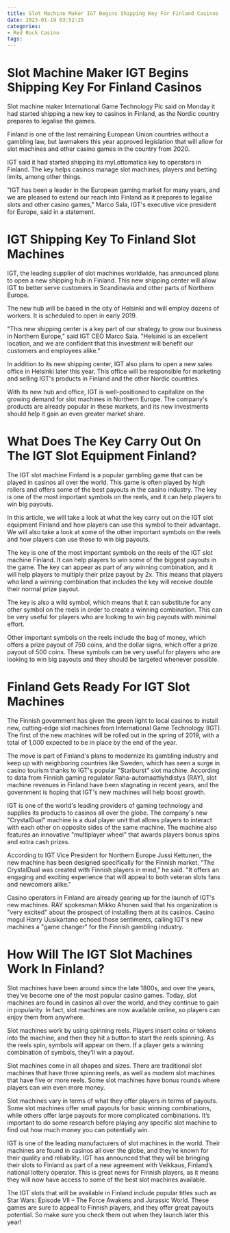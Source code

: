 ```yaml
---
title: Slot Machine Maker IGT Begins Shipping Key For Finland Casinos
date: 2023-01-19 03:52:25
categories:
- Red Rock Casino
tags:
---
```



#  Slot Machine Maker IGT Begins Shipping Key For Finland Casinos

Slot machine maker International Game Technology Plc said on Monday it had started shipping a new key to casinos in Finland, as the Nordic country prepares to legalise the games.

Finland is one of the last remaining European Union countries without a gambling law, but lawmakers this year approved legislation that will allow for slot machines and other casino games in the country from 2020.

IGT said it had started shipping its myLottomatica key to operators in Finland. The key helps casinos manage slot machines, players and betting limits, among other things.

"IGT has been a leader in the European gaming market for many years, and we are pleased to extend our reach into Finland as it prepares to legalise slots and other casino games," Marco Sala, IGT's executive vice president for Europe, said in a statement.

#  IGT Shipping Key To Finland Slot Machines

IGT, the leading supplier of slot machines worldwide, has announced plans to open a new shipping hub in Finland. This new shipping center will allow IGT to better serve customers in Scandinavia and other parts of Northern Europe.

The new hub will be based in the city of Helsinki and will employ dozens of workers. It is scheduled to open in early 2019.

"This new shipping center is a key part of our strategy to grow our business in Northern Europe," said IGT CEO Marco Sala. "Helsinki is an excellent location, and we are confident that this investment will benefit our customers and employees alike."

In addition to its new shipping center, IGT also plans to open a new sales office in Helsinki later this year. This office will be responsible for marketing and selling IGT's products in Finland and the other Nordic countries.

With its new hub and office, IGT is well-positioned to capitalize on the growing demand for slot machines in Northern Europe. The company's products are already popular in these markets, and its new investments should help it gain an even greater market share.

#  What Does The Key Carry Out On The IGT Slot Equipment Finland?

The IGT slot machine Finland is a popular gambling game that can be played in casinos all over the world. This game is often played by high rollers and offers some of the best payouts in the casino industry. The key is one of the most important symbols on the reels, and it can help players to win big payouts.

In this article, we will take a look at what the key carry out on the IGT slot equipment Finland and how players can use this symbol to their advantage. We will also take a look at some of the other important symbols on the reels and how players can use these to win big payouts.

The key is one of the most important symbols on the reels of the IGT slot machine Finland. It can help players to win some of the biggest payouts in the game. The key can appear as part of any winning combination, and it will help players to multiply their prize payout by 2x. This means that players who land a winning combination that includes the key will receive double their normal prize payout.

The key is also a wild symbol, which means that it can substitute for any other symbol on the reels in order to create a winning combination. This can be very useful for players who are looking to win big payouts with minimal effort.

Other important symbols on the reels include the bag of money, which offers a prize payout of 750 coins, and the dollar signs, which offer a prize payout of 500 coins. These symbols can be very useful for players who are looking to win big payouts and they should be targeted whenever possible.

#  Finland Gets Ready For IGT Slot Machines

The Finnish government has given the green light to local casinos to install new, cutting-edge slot machines from International Game Technology (IGT). The first of the new machines will be rolled out in the spring of 2019, with a total of 1,000 expected to be in place by the end of the year.

The move is part of Finland's plans to modernize its gambling industry and keep up with neighboring countries like Sweden, which has seen a surge in casino tourism thanks to IGT's popular "Starburst" slot machine. According to data from Finnish gaming regulator Raha-automaattiyhdistys (RAY), slot machine revenues in Finland have been stagnating in recent years, and the government is hoping that IGT's new machines will help boost growth.

IGT is one of the world's leading providers of gaming technology and supplies its products to casinos all over the globe. The company's new "CrystalDual" machine is a dual player unit that allows players to interact with each other on opposite sides of the same machine. The machine also features an innovative "multiplayer wheel" that awards players bonus spins and extra cash prizes.

According to IGT Vice President for Northern Europe Jussi Kettunen, the new machine has been designed specifically for the Finnish market. "The CrystalDual was created with Finnish players in mind," he said. "It offers an engaging and exciting experience that will appeal to both veteran slots fans and newcomers alike."

Casino operators in Finland are already gearing up for the launch of IGT's new machines. RAY spokesman Mikko Ahonen said that his organization is "very excited" about the prospect of installing them at its casinos. Casino mogul Harry Uusikartano echoed those sentiments, calling IGT's new machines a "game changer" for the Finnish gambling industry.

#  How Will The IGT Slot Machines Work In Finland?

Slot machines have been around since the late 1800s, and over the years, they’ve become one of the most popular casino games. Today, slot machines are found in casinos all over the world, and they continue to gain in popularity. In fact, slot machines are now available online, so players can enjoy them from anywhere.

Slot machines work by using spinning reels. Players insert coins or tokens into the machine, and then they hit a button to start the reels spinning. As the reels spin, symbols will appear on them. If a player gets a winning combination of symbols, they’ll win a payout.

Slot machines come in all shapes and sizes. There are traditional slot machines that have three spinning reels, as well as modern slot machines that have five or more reels. Some slot machines have bonus rounds where players can win even more money.

Slot machines vary in terms of what they offer players in terms of payouts. Some slot machines offer small payouts for basic winning combinations, while others offer large payouts for more complicated combinations. It’s important to do some research before playing any specific slot machine to find out how much money you can potentially win.

IGT is one of the leading manufacturers of slot machines in the world. Their machines are found in casinos all over the globe, and they’re known for their quality and reliability. IGT has announced that they will be bringing their slots to Finland as part of a new agreement with Veikkaus, Finland’s national lottery operator. This is great news for Finnish players, as it means they will now have access to some of the best slot machines available.

The IGT slots that will be available in Finland include popular titles such as Star Wars: Episode VII – The Force Awakens and Jurassic World. These games are sure to appeal to Finnish players, and they offer great payouts potential. So make sure you check them out when they launch later this year!